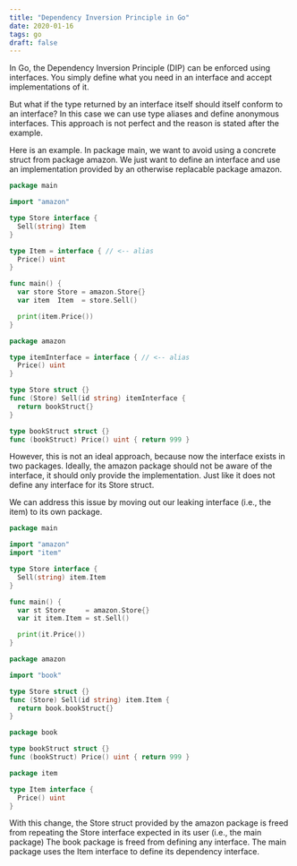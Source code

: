 ```yaml
---
title: "Dependency Inversion Principle in Go"
date: 2020-01-16
tags: go
draft: false
---
```


In Go, the Dependency Inversion Principle (DIP) can be enforced using interfaces.
You simply define what you need in an interface and accept implementations of it.

But what if the type returned by an interface itself should itself conform to an interface?
In this case we can use type aliases and define anonymous interfaces.
This approach is not perfect and the reason is stated after the example.

Here is an example. In package main, we want to avoid using a concrete struct from package amazon.
We just want to define an interface and use an implementation provided by an otherwise replacable package amazon.

```go
package main

import "amazon"

type Store interface {
  Sell(string) Item
}

type Item = interface { // <-- alias
  Price() uint
}

func main() {
  var store Store = amazon.Store{}
  var item  Item  = store.Sell()

  print(item.Price())
}
```

```go
package amazon

type itemInterface = interface { // <-- alias
  Price() uint
}

type Store struct {}
func (Store) Sell(id string) itemInterface {
  return bookStruct{}
}

type bookStruct struct {}
func (bookStruct) Price() uint { return 999 }
```

<!-- ******** -->

However, this is not an ideal approach, because now the interface exists in two packages.
Ideally, the amazon package should not be aware of the interface, it should only provide the implementation.
Just like it does not define any interface for its Store struct.

We can address this issue by moving out our leaking interface (i.e., the item) to its own package.

```go
package main

import "amazon"
import "item"

type Store interface {
  Sell(string) item.Item
}

func main() {
  var st Store     = amazon.Store{}
  var it item.Item = st.Sell()

  print(it.Price())
}
```

```go
package amazon

import "book"

type Store struct {}
func (Store) Sell(id string) item.Item {
  return book.bookStruct{}
}
```

```go
package book

type bookStruct struct {}
func (bookStruct) Price() uint { return 999 }
```

```go
package item

type Item interface {
  Price() uint
}
```

With this change, the Store struct provided by the amazon package is freed from repeating
the Store interface expected in its user (i.e., the main package)
The book package is freed from defining any interface.
The main package uses the Item interface to define its dependency interface.
